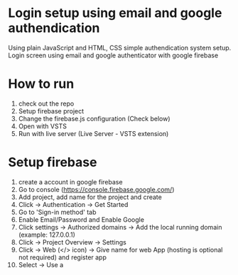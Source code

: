 # Login setup using email and google authendication
Using plain JavaScript and HTML, CSS simple authendication system setup.
Login screen using email and google authenticator with google firebase

# How to run
1. check out the repo
2. Setup firebase project
3. Change the firebase.js configuration (Check below)
4. Open with VSTS
5. Run with live server (Live Server - VSTS extension)
 
# Setup firebase
1. create a account in google firebase
2. Go to console (https://console.firebase.google.com/)
3. Add project, add name for the project and create
4. Click -> Authentication -> Get Started
5. Go to 'Sign-in method' tab
6. Enable Email/Password and Enable Google
7. Click settings -> Authorized domains -> Add the local running domain (example: 127.0.0.1)
8.  Click -> Project Overview -> Settings
9.  Click -> Web (</> icon) -> Give name for web App (hosting is optional not required) and register app
10.  Select -> Use a <script> tag and copy the code without script tag (<script ) past into firebase.js
